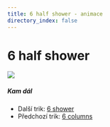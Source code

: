 ```yaml
---
title: 6 half shower - animace
directory_index: false
---
```


# 6 half shower

![](/animace/img/6-half-shower.gif)

##### Kam dál

- Další trik: [6 shower](6-shower.html "Další trik 6 shower")
- Předchozí trik: [6 columns](6-columns.html "Předchozí trik 6 columns")

